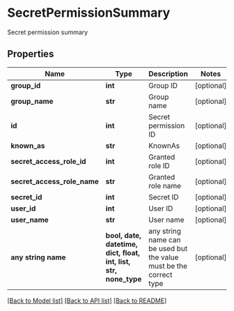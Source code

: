 # SecretPermissionSummary

Secret permission summary

## Properties
Name | Type | Description | Notes
------------ | ------------- | ------------- | -------------
**group_id** | **int** | Group ID | [optional] 
**group_name** | **str** | Group name | [optional] 
**id** | **int** | Secret permission ID | [optional] 
**known_as** | **str** | KnownAs | [optional] 
**secret_access_role_id** | **int** | Granted role ID | [optional] 
**secret_access_role_name** | **str** | Granted role name | [optional] 
**secret_id** | **int** | Secret ID | [optional] 
**user_id** | **int** | User ID | [optional] 
**user_name** | **str** | User name | [optional] 
**any string name** | **bool, date, datetime, dict, float, int, list, str, none_type** | any string name can be used but the value must be the correct type | [optional]

[[Back to Model list]](../README.md#documentation-for-models) [[Back to API list]](../README.md#documentation-for-api-endpoints) [[Back to README]](../README.md)


